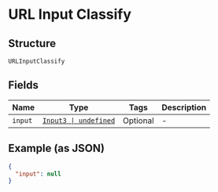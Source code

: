 
# URL Input Classify

## Structure

`URLInputClassify`

## Fields

| Name | Type | Tags | Description |
|  --- | --- | --- | --- |
| `input` | [`Input3 \| undefined`](/doc/models/input-3.md) | Optional | - |

## Example (as JSON)

```json
{
  "input": null
}
```


